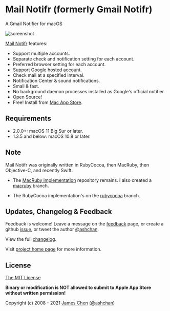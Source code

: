 # Mail Notifr (formerly Gmail Notifr) #

A Gmail Notifier for macOS

![screenshot](https://raw.github.com/ashchan/mail-notifr/master/screenshot.png)

[Mail Notifr](https://bit.ly/gmail-notifr-store) features:

* Support multiple accounts.
* Separate check and notification setting for each account.
* Preferred browser setting for each account.
* Support Google hosted account.
* Check mail at a specified interval.
* Notification Center &amp; sound notifications.
* Small &amp; fast.
* No background daemon processes installed as Google's official notifier.
* Open Source!
* Free! Install from [Mac App Store](https://bit.ly/gmail-notifr-store).

## Requirements ##

* 2.0.0+: macOS 11 Big Sur or later.
* 1.3.5 and below: macOS 10.8 or later.

## Note ##

Mail Notifr was originally written in RubyCocoa, then MacRuby, then Objective-C, and recently Swift.

* The [MacRuby implementation](https://github.com/ashchan/gmail-notifr) repository remains. I also created a [macruby](https://github.com/ashchan/mail-notifr/tree/macruby) branch.

* The RubyCocoa implementation's on the [rubycocoa](https://github.com/ashchan/mail-notifr/tree/rubycocoa) branch.

## Updates, Changelog &amp; Feedback ##

Feedback is welcome! Leave a message on the [feedback](https://blog.ashchan.com/archive/2008/10/29/gmail-notifr-changelog/) page, or create a github [issue](https://github.com/ashchan/mail-notifr/issues), or tweet the author [@ashchan](https://twitter.com/ashchan).

View the full [changelog](CHANGELOG).

Visit [project home page](https://ashchan.com/projects/gmail-notifr) for more information.

## License ##

[The MIT License](LICENSE)

**Binary or modification is NOT allowed to submit to Apple App Store without written permission!**

Copyright (c) 2008 - 2021 [James Chen](https://ashchan.com/) ([@ashchan](https://twitter.com/ashchan))
